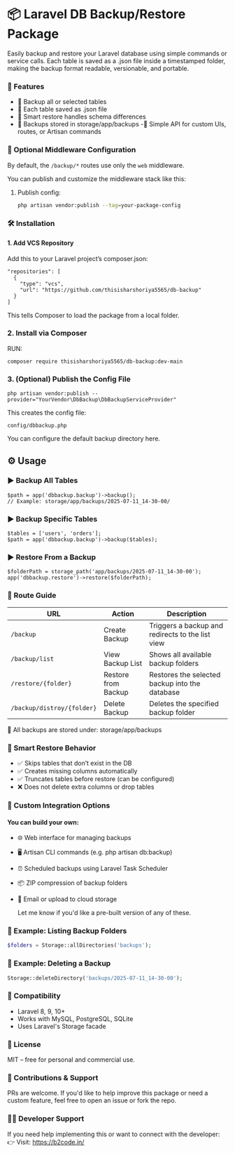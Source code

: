 # 📦 Laravel DB Backup/Restore Package
Easily backup and restore your Laravel database using simple commands or service calls. Each table is saved as a .json file inside a timestamped folder, making the backup format readable, versionable, and portable.

### 🚀 Features
- 🔄 Backup all or selected tables
- 💾 Each table saved as .json file
- 🧠 Smart restore handles schema differences
- 📁 Backups stored in storage/app/backups
-🔌 Simple API for custom UIs, routes, or Artisan commands

### 🔐 Optional Middleware Configuration

By default, the `/backup/*` routes use only the `web` middleware.

You can publish and customize the middleware stack like this:

1. Publish config:
   ```bash
   php artisan vendor:publish --tag=your-package-config


### 🛠️ Installation
#### 1. Add VCS Repository
Add this to your Laravel project’s composer.json:

```json:
"repositories": [
  {
    "type": "vcs",
    "url": "https://github.com/thisisharshoriya5565/db-backup"
  }
]
```
This tells Composer to load the package from a local folder.

### 2. Install via Composer
RUN:

```json:
composer require thisisharshoriya5565/db-backup:dev-main
```

### 3. (Optional) Publish the Config File
```bash:
php artisan vendor:publish --provider="YourVendor\DbBackup\DbBackupServiceProvider"
```

This creates the config file:
```arduino:
config/dbbackup.php
```
You can configure the default backup directory here.

## ⚙️ Usage
### ▶ Backup All Tables
```php:
$path = app('dbbackup.backup')->backup();
// Example: storage/app/backups/2025-07-11_14-30-00/
```

### ▶ Backup Specific Tables
```php:
$tables = ['users', 'orders'];
$path = app('dbbackup.backup')->backup($tables);
```

### ▶ Restore From a Backup
```php:
$folderPath = storage_path('app/backups/2025-07-11_14-30-00');
app('dbbackup.restore')->restore($folderPath);
```

### 🧭 Route Guide
| URL                        | Action              | Description                                      |
| -------------------------- | ------------------- | ------------------------------------------------ |
| `/backup`                  | Create Backup       | Triggers a backup and redirects to the list view |
| `/backup/list`             | View Backup List    | Shows all available backup folders               |
| `/restore/{folder}`        | Restore from Backup | Restores the selected backup into the database   |
| `/backup/distroy/{folder}` | Delete Backup       | Deletes the specified backup folder              |

📝 All backups are stored under: storage/app/backups

### 🧠 Smart Restore Behavior
- ✅ Skips tables that don’t exist in the DB
- ✅ Creates missing columns automatically
- ✅ Truncates tables before restore (can be configured)
- ❌ Does not delete extra columns or drop tables

### 🔧 Custom Integration Options
#### You can build your own:

- 🌐 Web interface for managing backups
- 🖥️ Artisan CLI commands (e.g. php artisan db:backup)
- ⏰ Scheduled backups using Laravel Task Scheduler
- 📦 ZIP compression of backup folders
- 📧 Email or upload to cloud storage
  
  Let me know if you'd like a pre-built version of any of these.

### 🧪 Example: Listing Backup Folders
```php
$folders = Storage::allDirectories('backups');
```

### 🧪 Example: Deleting a Backup
```php
Storage::deleteDirectory('backups/2025-07-11_14-30-00');
```

### 🧩 Compatibility
- Laravel 8, 9, 10+
- Works with MySQL, PostgreSQL, SQLite
- Uses Laravel's Storage facade

### 📄 License
MIT – free for personal and commercial use.

### 🤝 Contributions & Support
PRs are welcome. If you'd like to help improve this package or need a custom feature, feel free to open an issue or fork the repo.

### 👨‍💻 Developer Support
If you need help implementing this or want to connect with the developer: 
👉 Visit: https://b2code.in/
